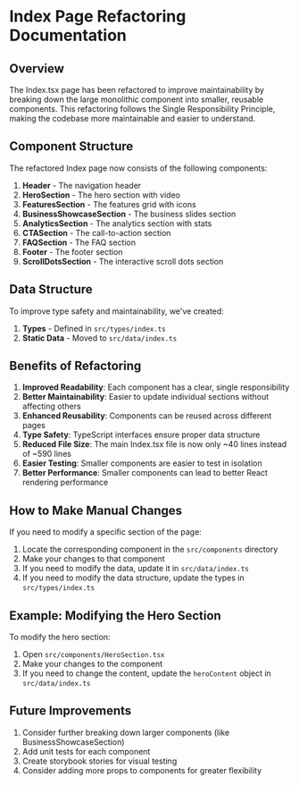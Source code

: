 # Index Page Refactoring Documentation

## Overview

The Index.tsx page has been refactored to improve maintainability by breaking down the large monolithic component into smaller, reusable components. This refactoring follows the Single Responsibility Principle, making the codebase more maintainable and easier to understand.

## Component Structure

The refactored Index page now consists of the following components:

1. **Header** - The navigation header
2. **HeroSection** - The hero section with video
3. **FeaturesSection** - The features grid with icons
4. **BusinessShowcaseSection** - The business slides section
5. **AnalyticsSection** - The analytics section with stats
6. **CTASection** - The call-to-action section
7. **FAQSection** - The FAQ section
8. **Footer** - The footer section
9. **ScrollDotsSection** - The interactive scroll dots section

## Data Structure

To improve type safety and maintainability, we've created:

1. **Types** - Defined in `src/types/index.ts`
2. **Static Data** - Moved to `src/data/index.ts`

## Benefits of Refactoring

1. **Improved Readability**: Each component has a clear, single responsibility
2. **Better Maintainability**: Easier to update individual sections without affecting others
3. **Enhanced Reusability**: Components can be reused across different pages
4. **Type Safety**: TypeScript interfaces ensure proper data structure
5. **Reduced File Size**: The main Index.tsx file is now only ~40 lines instead of ~590 lines
6. **Easier Testing**: Smaller components are easier to test in isolation
7. **Better Performance**: Smaller components can lead to better React rendering performance

## How to Make Manual Changes

If you need to modify a specific section of the page:

1. Locate the corresponding component in the `src/components` directory
2. Make your changes to that component
3. If you need to modify the data, update it in `src/data/index.ts`
4. If you need to modify the data structure, update the types in `src/types/index.ts`

## Example: Modifying the Hero Section

To modify the hero section:

1. Open `src/components/HeroSection.tsx`
2. Make your changes to the component
3. If you need to change the content, update the `heroContent` object in `src/data/index.ts`

## Future Improvements

1. Consider further breaking down larger components (like BusinessShowcaseSection)
2. Add unit tests for each component
3. Create storybook stories for visual testing
4. Consider adding more props to components for greater flexibility
